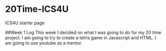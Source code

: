 # 20Time-ICS4U
ICS4U starter page


##Week 1 Log
This week I decided on what I was going to do for my 20 time project. I am going to try to create a tetris game in Javascript and HTML. I am going to use youtube as a mentor.
